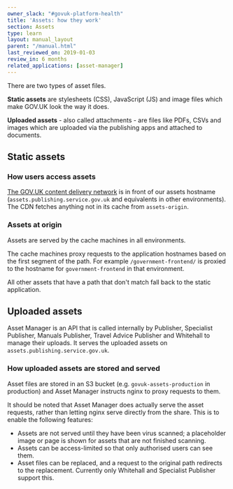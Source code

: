 ```yaml
---
owner_slack: "#govuk-platform-health"
title: 'Assets: how they work'
section: Assets
type: learn
layout: manual_layout
parent: "/manual.html"
last_reviewed_on: 2019-01-03
review_in: 6 months
related_applications: [asset-manager]
---
```


There are two types of asset files.

**Static assets** are stylesheets (CSS), JavaScript (JS) and image files which
make GOV.UK look the way it does.

**Uploaded assets** - also called attachments - are files like PDFs, CSVs and
images which are uploaded via the publishing apps and attached to documents.

## Static assets

### How users access assets

[The GOV.UK content delivery network](cdn.html) is in front of our assets
hostname (`assets.publishing.service.gov.uk` and equivalents in other environments).
The CDN fetches anything not in its cache from `assets-origin`.

### Assets at origin

Assets are served by the cache machines in all environments.

The cache machines proxy requests to the application hostnames based
on the first segment of the path. For example `/government-frontend/`
is proxied to the hostname for `government-frontend` in that environment.

All other assets that have a path that don't match fall back to the
static application.

## Uploaded assets

Asset Manager is an API that is called internally by Publisher,
Specialist Publisher, Manuals Publisher, Travel Advice Publisher and
Whitehall to manage their uploads. It serves the uploaded assets on
`assets.publishing.service.gov.uk`.

### How uploaded assets are stored and served

Asset files are stored in an S3 bucket (e.g.
`govuk-assets-production` in production) and Asset Manager instructs
nginx to proxy requests to them.

It should be noted that Asset Manager does actually serve the asset
requests, rather than letting nginx serve directly from the
share. This is to enable the following features:

* Assets are not served until they have been virus scanned; a placeholder image
  or page is shown for assets that are not finished scanning.
* Assets can be access-limited so that only authorised users can see them.
* Asset files can be replaced, and a request to the original path redirects to
  the replacement. Currently only Whitehall and Specialist Publisher support
  this.
